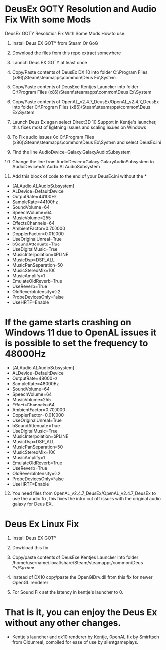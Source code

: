 # DeusEx GOTY Resolution and Audio Fix With some Mods
DeusEx GOTY Resolution Fix With Some Mods
How to use:

1. Install Deus EX GOTY from Steam Or GoG

2. Download the files from this repo extract somewhere

3. Launch Deus EX GOTY at least once

4. Copy/Paste contents of DeusEx DX 10 into folder C:\Program Files (x86)\Steam\steamapps\common\Deus Ex\System

5. Copy/Paste contents of DeusExe Kentjes Launcher into folder C:\Program Files (x86)\Steam\steamapps\common\Deus Ex\System

6. Copy/Paste contents of OpenAL_v2.4.7_DeusEx/OpenAL_v2.4.7_DeusEx into folder C:\Program Files (x86)\Steam\steamapps\common\Deus Ex\System

7. Launch Deus Ex again select Direct3D 10 Support in Kentje's launcher, this fixes most of lightning issues and scaling issues on Windows

8. To Fix audio issues Go C:\Program Files (x86)\Steam\steamapps\common\Deus Ex\System and select DeusEx.ini

9. Find the line  AudioDevice=Galaxy.GalaxyAudioSubsystem

10. Change the line from  AudioDevice=Galaxy.GalaxyAudioSubsystem to AudioDevice=ALAudio.ALAudioSubsystem

11. Add this block of code to the end of your DeusEx.ini without the *
* [ALAudio.ALAudioSubsystem]
* ALDevice=DefaultDevice
* OutputRate=44100Hz
* SampleRate=44100Hz
* SoundVolume=64
* SpeechVolume=64
* MusicVolume=255
* EffectsChannels=64
* AmbientFactor=0.700000
* DopplerFactor=0.010000
* UseOriginalUnreal=True
* bSoundAttenuate=True
* UseDigitalMusic=True
* MusicInterpolation=SPLINE
* MusicDsp=DSP_ALL
* MusicPanSeparation=50
* MusicStereoMix=100
* MusicAmplify=1
* EmulateOldReverb=True
* UseReverb=True
* OldReverbIntensity=0.2
* ProbeDevicesOnly=False
* UseHRTF=Enable

# If the game starts crashing on Windows 11 due to OpenAL issues it is possible to set the frequency to 48000Hz

* [ALAudio.ALAudioSubsystem]
* ALDevice=DefaultDevice
* OutputRate=48000Hz
* SampleRate=48000Hz
* SoundVolume=64
* SpeechVolume=64
* MusicVolume=255
* EffectsChannels=64
* AmbientFactor=0.700000
* DopplerFactor=0.010000
* UseOriginalUnreal=True
* bSoundAttenuate=True
* UseDigitalMusic=True
* MusicInterpolation=SPLINE
* MusicDsp=DSP_ALL
* MusicPanSeparation=50
* MusicStereoMix=100
* MusicAmplify=1
* EmulateOldReverb=True
* UseReverb=True
* OldReverbIntensity=0.2
* ProbeDevicesOnly=False
* UseHRTF=Enable

12. You need files from OpenAL_v2.4.7_DeusEx/OpenAL_v2.4.7_DeusEx to use the audio fix, this fixes the intro cut off issues with the original audio galaxy for Deus EX.

# Deus Ex Linux Fix

1. Install Deus EX GOTY

2. Dowbload this fix 

3. Copy/paste contents of DeusExe Kentjes Launcher into folder /home/username/.local/share/Steam/steamapps/common/Deus Ex/System

4. Instead of DX10 copy/paste the OpenGlDrv.dll from this fix for newer OpenGL renderer

5. For Sound Fix set the latency in kentje's launcher to 0.

# That is it, you can enjoy the Deus Ex without any other changes.

* Kentje's launcher and dx10 renderer by Kentje, OpenAL fix by Smirftsch from Oldunreal, compiled for ease of use by silentgameplays.
